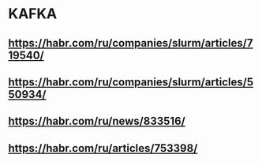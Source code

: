# KAFKA
## https://habr.com/ru/companies/slurm/articles/719540/
## https://habr.com/ru/companies/slurm/articles/550934/
## https://habr.com/ru/news/833516/
## https://habr.com/ru/articles/753398/
